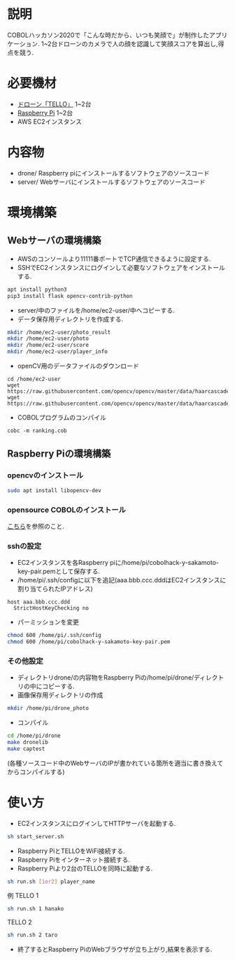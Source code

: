 # 説明

COBOLハッカソン2020で「こんな時だから、いつも笑顔で」が制作したアプリケーション.
1~2台ドローンのカメラで人の顔を認識して笑顔スコアを算出し,得点を競う.

# 必要機材

* [ドローン「TELLO」](https://www.ryzerobotics.com/jp/tello) 1~2台
* [Raspberry Pi](https://www.raspberrypi.org/) 1~2台
* AWS EC2インスタンス


# 内容物

* drone/  Raspberry piにインストールするソフトウェアのソースコード
* server/ Webサーバにインストールするソフトウェアのソースコード


# 環境構築

## Webサーバの環境構築
* AWSのコンソールより11111番ポートでTCP通信できるように設定する.
* SSHでEC2インスタンスにログインして必要なソフトウェアをインストールする.
```bash
apt install python3
pip3 install flask opencv-contrib-python
```
* server/中のファイルを/home/ec2-user/中へコピーする.
* データ保存用ディレクトリを作成する.
```bash
mkdir /home/ec2-user/photo_result
mkdir /home/ec2-user/photo
mkdir /home/ec2-user/score
mkdir /home/ec2-user/player_info

```
* openCV用のデータファイルのダウンロード
```
cd /home/ec2-user
wget https://raw.githubusercontent.com/opencv/opencv/master/data/haarcascades/haarcascade_frontalface_default.xml
wget https://raw.githubusercontent.com/opencv/opencv/master/data/haarcascades/haarcascade_smile.xml
```
* COBOLプログラムのコンパイル
```
cobc -m ranking.cob
```
## Raspberry Piの環境構築

### opencvのインストール

```bash
sudo apt install libopencv-dev
```

### opensource COBOLのインストール
[こちら](https://github.com/opensourcecobol/opensource-cobol)を参照のこと.

### sshの設定
* EC2インスタンスを各Raspberry piに/home/pi/cobolhack-y-sakamoto-key-pair.pemとして保存する.
* /home/pi/.ssh/configに以下を追記(aaa.bbb.ccc.dddはEC2インスタンスに割り当てられたIPアドレス)
```
host aaa.bbb.ccc.ddd 
  StrictHostKeyChecking no
```
* パーミッションを変更
```bash
chmod 600 /home/pi/.ssh/config
chmod 600 /home/pi/cobolhack-y-sakamoto-key-pair.pem
```

### その他設定
* ディレクトリdrone/の内容物をRaspberry Piの/home/pi/drone/ディレクトリの中にコピーする.
* 画像保存用ディレクトリの作成

```bash
mkdir /home/pi/drone_photo
```

* コンパイル
```bash
cd /home/pi/drone
make dronelib
make captest
```
(各種ソースコード中のWebサーバのIPが書かれている箇所を適当に書き換えてからコンパイルする)

# 使い方

* EC2インスタンスにログインしてHTTPサーバを起動する.
```bash
sh start_server.sh
```
* Raspberry PiとTELLOをWiFi接続する.
* Raspberry Piをインターネット接続する.
* Raspberry Piより2台のTELLOを同時に起動する.
```bash
sh run.sh [1or2] player_name
```
例
TELLO 1
```bash
sh run.sh 1 hanako
```
TELLO 2
```bash
sh run.sh 2 taro
```
* 終了するとRaspberry PiのWebブラウザが立ち上がり,結果を表示する.
